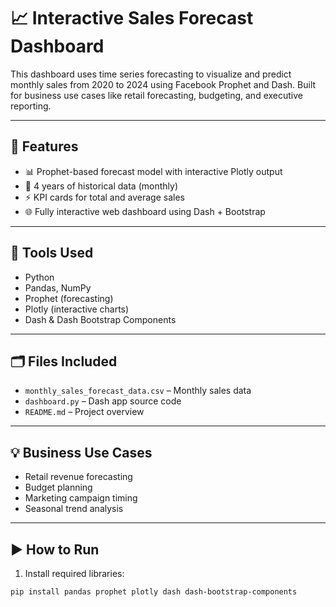 # 📈 Interactive Sales Forecast Dashboard

This dashboard uses time series forecasting to visualize and predict monthly sales from 2020 to 2024 using Facebook Prophet and Dash. Built for business use cases like retail forecasting, budgeting, and executive reporting.

---

## 🚀 Features

- 📊 Prophet-based forecast model with interactive Plotly output
- 📅 4 years of historical data (monthly)
- ⚡ KPI cards for total and average sales
- 🌐 Fully interactive web dashboard using Dash + Bootstrap

---

## 🧰 Tools Used

- Python
- Pandas, NumPy
- Prophet (forecasting)
- Plotly (interactive charts)
- Dash & Dash Bootstrap Components

---

## 🗂️ Files Included

- `monthly_sales_forecast_data.csv` – Monthly sales data  
- `dashboard.py` – Dash app source code  
- `README.md` – Project overview

---

## 💡 Business Use Cases

- Retail revenue forecasting
- Budget planning
- Marketing campaign timing
- Seasonal trend analysis

---

## ▶️ How to Run

1. Install required libraries:

```bash
pip install pandas prophet plotly dash dash-bootstrap-components
